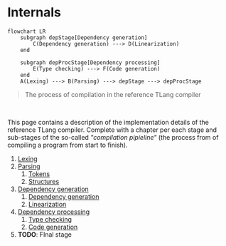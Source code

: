 Internals
=========

```mermaid
flowchart LR
	subgraph depStage[Dependency generation]
		C(Dependency generation) ---> D(Linearization)
	end

	subgraph depProcStage[Dependency processing]
		E(Type checking) ---> F(Code generation)
	end
	A(Lexing) ---> B(Parsing) ---> depStage ---> depProcStage
```

> The process of compilation in the reference TLang compiler

<br>

This page contains a description of the implementation details of the reference
TLang compiler. Complete with a chapter per each stage and sub-stages of the so-called
_"compilation pipieline"_ (the process from of compiling a program from start to finish).

1. [Lexing](lexing/index.md)
2. [Parsing](parsing/)
	1. [Tokens](parsing/tokens.md)
	2. [Structures](parsing/structures/)
3. [Dependency generation]()
	1. [Dependency generation]()
	2. [Linearization]()
4. [Dependency processing]()
	1. [Type checking]()
	2. [Code generation]()
5. **TODO**: FInal stage